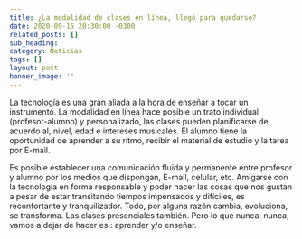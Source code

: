 ```yaml
---
title: ¿La modalidad de clases en línea, llegó para quedarse?
date: 2020-09-15 20:30:00 -0300
related_posts: []
sub_heading:
category: Noticias
tags: []
layout: post
banner_image: ''
---
```

La tecnología es una gran aliada a la hora de enseñar a tocar un instrumento. La modalidad en línea hace posible
un trato  individual (profesor-alumno) y personalizado, las clases pueden  planificarse  de acuerdo al, nivel, edad e 
intereses musicales. El alumno tiene la oportunidad de aprender a su ritmo, recibir el material de estudio y la tarea
por E-mail. 

Es posible establecer  una comunicación fluida y permanente entre profesor y alumno por los medios que 
dispongan, E-mail, celular, etc. Amigarse con la tecnología en forma responsable y poder hacer las cosas que nos 
gustan a pesar de estar transitando tiempos impensados y difíciles, es reconfortante y tranquilizador. 
Todo, por alguna razón cambia, evoluciona, se transforma.  Las clases presenciales también. 
Pero lo que  nunca, nunca, vamos a dejar de hacer es : aprender y/o enseñar.


